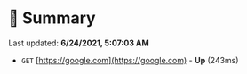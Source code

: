 # 📖 Summary
Last updated: **6/24/2021, 5:07:03 AM**

- `GET` [https://google.com](https://google.com) - **Up** (243ms)
